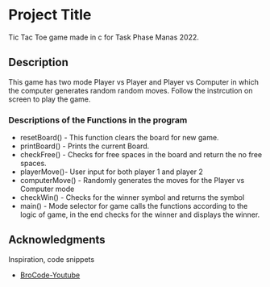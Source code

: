 # Project Title

Tic Tac Toe game made in c for Task Phase Manas 2022.

## Description

This game has two mode Player vs Player and Player vs Computer in which the computer generates random random moves.
Follow the instrcution on screen to play the game.

### Descriptions of the Functions in the program
* resetBoard() - This function clears the board for new game.
* printBoard() - Prints the current Board.
* checkFree() - Checks for free spaces in the board and return the no free spaces.
* playerMove()- User input for both player 1 and player 2
* computerMove() - Randomly generates the moves for the Player vs Computer mode
* checkWin() - Checks for the winner symbol and returns the symbol
* main() - Mode selector for game calls the functions according to the logic of game, in the end checks for the winner and displays the winner.


## Acknowledgments

Inspiration, code snippets
* [BroCode-Youtube](https://www.youtube.com/watch?v=_889aB2D1KI&t=57s)
